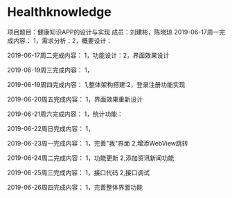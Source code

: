 # Healthknowledge
项目题目：健康知识APP的设计与实现
成员：刘建彬，陈晓琼
2019-06-17周一完成内容：
1，需求分析：2，概要设计：

2019-06-17周二完成内容：
1，功能设计：2，界面效果设计

2019-06-19周三完成内容：
1，

2019-06-19周四完成内容：
1,整体架构搭建:2，登录注册功能实现

2019-06-20周五完成内容：
1，界面效果重新设计

2019-06-21周六完成内容：
1，统计功能：

2019-06-22周日完成内容：
1，

2019-06-23周一完成内容：
1，完善"我"界面 2,增添WebView跳转

2019-06-24周二完成内容：
1，功能更新 2,添加资讯新闻功能

2019-06-25周三完成内容：
1，接口代码 2,接口调试

2019-06-26周四完成内容：
1，完善整体界面功能

